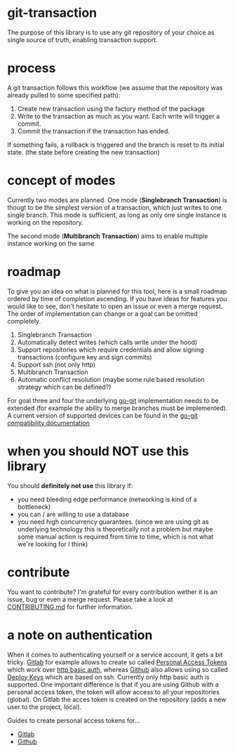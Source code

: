 # git-transaction

The purpose of this library is to use any git repository of your choice as 
single source of truth, enabling transaction support.

# process

A git transaction follows this workflow (we assume that the repository was already pulled
to some specified path):

1. Create new transaction using the factory method of the package
2. Write to the transaction as much as you want. Each write will trigger a commit.
3. Commit the transaction if the transaction has ended.

If something fails, a rollback is triggered and the branch is reset to its initial state. 
(the state before creating the new transaction)

# concept of modes

Currently two modes are planned. One mode (**Singlebranch Transaction**) is thougt to
be the simplest version of a transaction, which just writes to one single branch. This
mode is sufficient, as long as only one single instance is working on the repository.

The second mode (**Multibranch Transaction**) aims to enable multiple instance working
on the same 

# roadmap

To give you an idea on what is planned for this tool, here is a small roadmap
ordered by time of completion ascending. If you have ideas for features you would 
like to see, don't hesitate to open an issue or even a merge request. The order
of implementation can change or a goal can be omitted completely.

1. Singlebranch Transaction
2. Automatically detect writes (which calls write under the hood)
3. Support repositories which require credentials and allow signing transactions (configure key and sign commits)
4. Support ssh (not only http)
5. Multibranch Transaction
6. Automatic conflict resolution (maybe some rule based resolution strategy which can be defined?)

For goal three and four the underlying [go-git](https://github.com/go-git/go-git) implementation needs 
to be extended (for example the ability to merge branches must be implemented). A current version 
of supported devices can be found in the [go-git](https://github.com/go-git/go-git) 
[compatibility documentation](https://github.com/go-git/go-git/blob/v5.8.0/COMPATIBILITY.md)

# when you should NOT use this library

You should **definitely not use** this library if:

- you need bleeding edge performance (networking is kind of a bottleneck)
- you can / are willing to use a database
- you need high concurrency guarantees. (since we are using git as underlying technology 
this is theoretically not a problem but maybe some manual action is required from time to time, 
which is not what we're looking for I think)

# contribute

You want to contribute? I'm grateful for every contribution wether it is an issue, bug or even
a merge request. Please take a look at [CONTRIBUTING.md](./CONTRIBUTING.md) for further information.

# a note on authentication

When it comes to authenticating yourself or a service account, it gets a bit tricky. [Gitlab](https://gitlab.com) for example allows
to create so called [Personal Access Tokens](https://docs.gitlab.com/ee/user/profile/personal_access_tokens.html)
which work over [http basic auth](https://developer.mozilla.org/en-US/docs/Web/HTTP/Authentication), whereas [Github](https://github.com)
also allows using so called [Deploy Keys](https://docs.github.com/en/authentication/connecting-to-github-with-ssh/managing-deploy-keys#deploy-keys)
which are based on ssh. Currently only http basic auth is supported. One important difference is that if you are using Github with a personal access token,
the token will allow access to all your repositories (global). On Gitlab the acces token is created on the repository (adds a new user to the project, local).

Guides to create personal access tokens for...
- [Gitlab](https://docs.gitlab.com/ee/user/profile/personal_access_tokens.html)
- [Github](https://docs.github.com/en/authentication/keeping-your-account-and-data-secure/managing-your-personal-access-tokens)